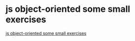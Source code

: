 # js object-oriented some small exercises
[js object-oriented some small exercises](https://aiwithcloud.com/2022/09/16/js_object_oriented_some_small_exercises/)